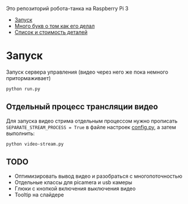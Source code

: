 Это репозиторий робота-танка на Raspberry Pi 3

- [Запуск](#Запуск)
- [Много букв о том как его делал](./docs/index.md)
- [Список и стоимость деталей](https://docs.google.com/spreadsheets/d/1Ukt3rJ1fKwBE6TXDDFmFCdl11GmUvG5iqSfO8u2NnJY/edit?usp=sharing)


# Запуск
Запуск сервера управления (видео через него же пока немного притормаживает)
```
python run.py
```

## Отдельный процесс трансляции видео
Для запуска видео стрима отдельным процессом нужно прописать `SEPARATE_STREAM_PROCESS = True` в файле настроек [config.py](./project/config.py), а затем выполнить:
```
python video-stream.py
```


## TODO
- Оптимизировать вывод видео и разобраться с многопоточностью
- Отдельные классы для picamera и usb камеры
- Глюки с кнопкой включения выключения видео
- Tooltip на слайдере